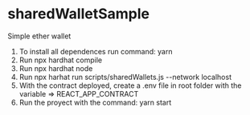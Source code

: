 # sharedWalletSample
Simple ether wallet

1) To install all dependences run command: yarn
2) Run npx hardhat compile
3) Run npx hardhat node
4) Run npx harhat run scripts/sharedWallets.js --network localhost
5) With the contract deployed, create a .env file in root folder with the variable => REACT_APP_CONTRACT
6) Run the proyect with the command: yarn start
